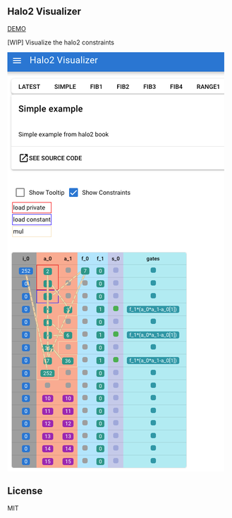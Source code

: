## Halo2 Visualizer

[DEMO](https://wizicer.github.io/halo2visualizer)

\[WIP\] Visualize the halo2 constraints

![](images/screenshot.png)

## License

MIT
